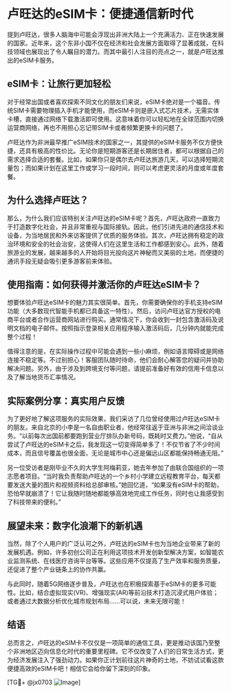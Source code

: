 # 卢旺达的eSIM卡：便捷通信新时代

提到卢旺达，很多人脑海中可能会浮现出非洲大陆上一个充满活力、正在快速发展的国家。近年来，这个东非小国不仅在经济和社会发展方面取得了显著成就，在科技领域也展现出了令人瞩目的潜力。而其中最引人注目的亮点之一，就是卢旺达推出的eSIM卡服务。

## eSIM卡：让旅行更加轻松

对于经常出国或者喜欢探索不同文化的朋友们来说，eSIM卡绝对是一个福音。传统SIM卡需要物理插入手机才能使用，而eSIM卡则是嵌入式芯片技术，无需实体卡槽，直接通过网络下载激活即可使用。这意味着你可以轻松地在全球范围内切换运营商网络，再也不用担心忘记带SIM卡或者频繁更换卡的问题了。

卢旺达作为非洲最早推广eSIM技术的国家之一，其提供的eSIM卡服务不仅方便快捷，还具有极高的性价比。无论你是短期游客还是长期居住者，都可以根据自己的需求选择合适的套餐。比如，如果你只是偶尔去卢旺达旅游几天，可以选择短期流量包；而如果计划在这里工作或学习一段时间，则可以考虑更灵活的月度或年度套餐。

## 为什么选择卢旺达？

那么，为什么我们应该特别关注卢旺达的eSIM卡呢？首先，卢旺达政府一直致力于打造数字化社会，并且非常重视与国际接轨。因此，他们引进先进的通信技术和设备，为当地居民和外来访客提供了优质的服务体验。其次，卢旺达拥有稳定的政治环境和安全的社会治安，这使得人们在这里生活和工作都感到安心。此外，随着旅游业的发展，越来越多的人开始将目光投向这片神秘而又美丽的土地，而便捷的通讯手段无疑会吸引更多游客前来体验。

## 使用指南：如何获得并激活你的卢旺达eSIM卡？

想要体验卢旺达eSIM卡的魅力其实很简单。首先，你需要确保你的手机支持eSIM功能（大多数现代智能手机都已具备这一特性）。然后，访问卢旺达官方授权的电商平台或者合作运营商网站进行购买。通常情况下，你会收到一封包含激活码及说明文档的电子邮件。按照指示登录相关应用程序输入激活码后，几分钟内就能完成整个过程！

值得注意的是，在实际操作过程中可能会遇到一些小麻烦，例如语言障碍或是网络连接不稳定等。不过别担心！客服团队随时待命，他们会耐心解答您的疑问并协助解决问题。另外，由于涉及到跨境支付等问题，请提前准备好有效的信用卡信息以及了解当地货币汇率情况。

## 实际案例分享：真实用户反馈

为了更好地了解这项服务的实际效果，我们采访了几位曾经使用过卢旺达eSIM卡的朋友。来自北京的小李是一名自由职业者，他经常往返于亚洲与非洲之间洽谈业务。“以前每次出国前都要跑到营业厅排队办新号码，既耗时又费力。”他说，“自从尝试了卢旺达的eSIM卡之后，我发现这一切变得简单多了！不仅节省了不少时间成本，而且信号覆盖也很全面，无论是城市中心还是偏远山区都能保持畅通无阻。”

另一位受访者是刚毕业不久的大学生阿梅莉亚，她去年参加了由联合国组织的一项志愿者项目。“当时我负责帮助卢旺达的一个乡村小学建立远程教育平台，每天都要发送大量的图片和视频资料给总部审核。”她回忆道，“如果没有eSIM卡的帮助，恐怕早就崩溃了！它让我随时随地都能够高效地完成工作任务，同时也让我感受到了科技带来的便利。”

## 展望未来：数字化浪潮下的新机遇

当然，除了个人用户的广泛认可之外，卢旺达的eSIM卡也为当地企业带来了新的发展机遇。例如，许多初创公司正在利用这项技术开发创新型解决方案，如智能农业监测系统、在线医疗咨询平台等等。这些应用不仅提高了生产效率和服务质量，还促进了整个产业链条上的协作共赢。

与此同时，随着5G网络逐步普及，卢旺达也在积极探索基于eSIM卡的更多可能性。比如，结合虚拟现实(VR)、增强现实(AR)等前沿技术打造沉浸式用户体验；或者通过大数据分析优化城市规划布局……可以说，未来无限可能！

## 结语

总而言之，卢旺达的eSIM卡不仅仅是一项简单的通信工具，更是推动该国乃至整个非洲地区迈向信息化时代的重要里程碑。它不仅改变了人们的日常生活方式，更为经济发展注入了强劲动力。如果你正计划前往这片神奇的土地，不妨试试看这款便捷高效的eSIM卡吧！相信它会给你留下深刻的印象。

[TG💪+ @jx0703 ![Image](https://github.com/user-attachments/assets/dbca1d08-cadb-493c-b0ec-ad6f7a83f270)]